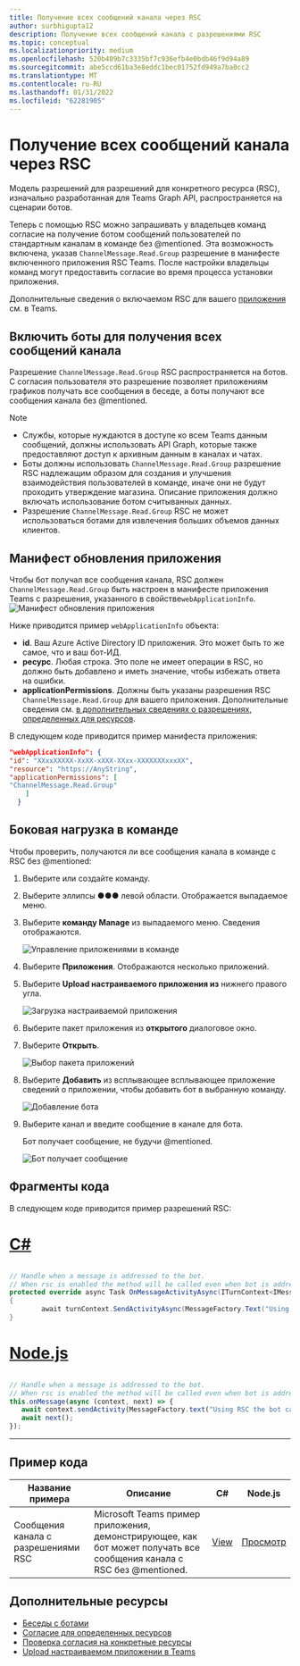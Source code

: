```yaml
---
title: Получение всех сообщений канала через RSC
author: surbhigupta12
description: Получение всех сообщений канала с разрешениями RSC
ms.topic: conceptual
ms.localizationpriority: medium
ms.openlocfilehash: 520b409b7c3335bf7c936efb4e0bdb46f9d94a89
ms.sourcegitcommit: abe5ccd61ba3e8eddc1bec01752fd949a7ba0cc2
ms.translationtype: MT
ms.contentlocale: ru-RU
ms.lasthandoff: 01/31/2022
ms.locfileid: "62281905"
---
```

# <a name="receive-all-channel-messages-with-rsc"></a>Получение всех сообщений канала через RSC

Модель разрешений для разрешений для конкретного ресурса (RSC), изначально разработанная для Teams Graph API, распространяется на сценарии ботов.

Теперь с помощью RSC можно запрашивать у владельцев команд согласие на получение ботом сообщений пользователей по стандартным каналам в команде без @mentioned. Эта возможность включена, указав `ChannelMessage.Read.Group` разрешение в манифесте включенного приложения RSC Teams. После настройки владельцы команд могут предоставить согласие во время процесса установки приложения.

Дополнительные сведения о включаемом RSC для вашего [приложения](/microsoftteams/platform/graph-api/rsc/resource-specific-consent#update-your-teams-app-manifest) см. в Teams.

## <a name="enable-bots-to-receive-all-channel-messages"></a>Включить боты для получения всех сообщений канала

Разрешение `ChannelMessage.Read.Group` RSC распространяется на ботов. С согласия пользователя это разрешение позволяет приложениям графиков получать все сообщения в беседе, а боты получают все сообщения канала без @mentioned.

> [!NOTE]
> * Службы, которые нуждаются в доступе ко всем Teams данным сообщений, должны использовать API Graph, которые также предоставляют доступ к архивным данным в каналах и чатах.
> * Боты должны использовать `ChannelMessage.Read.Group` разрешение RSC надлежащим образом для создания и улучшения взаимодействия пользователей в команде, иначе они не будут проходить утверждение магазина. Описание приложения должно включать использование ботом считыванных данных.
> * Разрешение `ChannelMessage.Read.Group` RSC не может использоваться ботами для извлечения больших объемов данных клиентов. 

## <a name="update-app-manifest"></a>Манифест обновления приложения

Чтобы бот получал все сообщения канала, RSC должен `ChannelMessage.Read.Group` быть настроен в манифесте приложения Teams с разрешения, указанного в свойстве`webApplicationInfo`.
![Манифест обновления приложения](~/bots/how-to/conversations/Media/appmanifest.png)

Ниже приводится пример `webApplicationInfo` объекта:

* **id**. Ваш Azure Active Directory ID приложения. Это может быть то же самое, что и ваш бот-ИД.
* **ресурс**. Любая строка. Это поле не имеет операции в RSC, но должно быть добавлено и иметь значение, чтобы избежать ответа на ошибки.
* **applicationPermissions**. Должны быть указаны разрешения RSC `ChannelMessage.Read.Group` для вашего приложения. Дополнительные сведения см. [в дополнительных сведениях о разрешениях, определенных для ресурсов](/microsoftteams/platform/graph-api/rsc/resource-specific-consent#resource-specific-permissions).

В следующем коде приводится пример манифеста приложения:

```json
"webApplicationInfo": {
"id": "XXxxXXXXX-XxXX-xXXX-XXxx-XXXXXXXxxxXX",
"resource": "https://AnyString",
"applicationPermissions": [
"ChannelMessage.Read.Group"
    ]
  }
```

## <a name="sideload-in-a-team"></a>Боковая нагрузка в команде

Чтобы проверить, получаются ли все сообщения канала в команде с RSC без @mentioned:

1. Выберите или создайте команду.
1. Выберите эллипсы &#x25CF;&#x25CF;&#x25CF; левой области. Отображается выпадаемое меню.
1. Выберите **команду Manage** из выпадаемого меню. Сведения отображаются.

   ![Управление приложениями в команде](~/bots/how-to/conversations/Media/managingteam.png)

1. Выберите **Приложения**. Отображаются несколько приложений.
1. Выберите **Upload настраиваемого приложения из** нижнего правого угла.

    ![Загрузка настраиваемой приложения](~/bots/how-to/conversations/Media/uploadingcustomapp.png)

1. Выберите пакет приложения из **открытого** диалоговое окно.
1. Выберите **Открыть**.

    ![Выбор пакета приложений](~/bots/how-to/conversations/Media/selectapppackage.png)

1. Выберите **Добавить** из всплывающее всплывающее приложение сведений о приложении, чтобы добавить бот в выбранную команду.

    ![Добавление бота](~/bots/how-to/conversations/Media/addingbot.png)

1. Выберите канал и введите сообщение в канале для бота.

    Бот получает сообщение, не будучи @mentioned.

    ![Бот получает сообщение](~/bots/how-to/conversations/Media/botreceivingmessage.png)

## <a name="code-snippets"></a>Фрагменты кода

В следующем коде приводится пример разрешений RSC:

# <a name="c"></a>[C#](#tab/dotnet)

```csharp

// Handle when a message is addressed to the bot. 
// When rsc is enabled the method will be called even when bot is addressed without being @mentioned
protected override async Task OnMessageActivityAsync(ITurnContext<IMessageActivity> turnContext, CancellationToken cancellationToken)
{
        await turnContext.SendActivityAsync(MessageFactory.Text("Using RSC the bot can recieve messages across channels in team without being @mentioned."));
}
```

# <a name="nodejs"></a>[Node.js](#tab/nodejs)

```javascript

// Handle when a message is addressed to the bot. 
// When rsc is enabled the method will be called even when bot is addressed without being @mentioned
this.onMessage(async (context, next) => {
   await context.sendActivity(MessageFactory.text("Using RSC the bot can recieve messages across channles in team without being @mentioned."))
   await next();
});
```

---

## <a name="code-sample"></a>Пример кода

| Название примера | Описание | C# |Node.js|
|-------------|-------------|------|----|
|Сообщения канала с разрешениями RSC| Microsoft Teams пример приложения, демонстрирующее, как бот может получать все сообщения канала с RSC без @mentioned.|  [View](https://github.com/OfficeDev/Microsoft-Teams-Samples/tree/main/samples/bot-receive-channel-messages-withRSC/csharp) |    [Просмотр](https://github.com/OfficeDev/Microsoft-Teams-Samples/tree/main/samples/bot-receive-channel-messages-withRSC/nodejs) |

## <a name="see-also"></a>Дополнительные ресурсы

* [Беседы с ботами](/microsoftteams/platform/bots/how-to/conversations/conversation-basics)
* [Согласие для определенных ресурсов](/microsoftteams/resource-specific-consent)
* [Проверка согласия на конкретные ресурсы](/microsoftteams/platform/graph-api/rsc/test-resource-specific-consent)
* [Upload настраиваемом приложении в Teams](~/concepts/deploy-and-publish/apps-upload.md)
